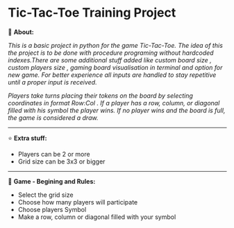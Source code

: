 # Tic-Tac-Toe Training Project

📑 **About:**

*This is a basic project in python for the game Tic-Tac-Toe.
The idea of this the project is to be done with procedure programing without hardcoded indexes.There are some additional
stuff added like custom board size , custom players size , gaming board visualisation in terminal and option for new
game. For better experience all inputs are handled to stay repetitive until a proper input is received.*

*Players take turns placing their tokens on the board by selecting coordinates in format Row:Col .
If a player has a row, column, or diagonal filled with his symbol the player wins.
If no player wins and the board is full, the game is considered a draw.*

---

⭐ **Extra stuff:**

- Players can be 2 or more
- Grid size can be 3x3 or bigger
      
---

📓 **Game - Begining and Rules:**

- Select the grid size
- Choose how many players will participate
- Choose players Symbol
- Make a  row, column or diagonal filled with your symbol



